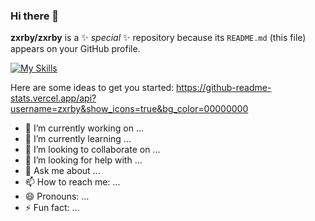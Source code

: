 ### Hi there 👋

**zxrby/zxrby** is a ✨ _special_ ✨ repository because its `README.md` (this file) appears on your GitHub profile.

[![My Skills](https://skillicons.dev/icons?i=discord)](https://skillicons.dev)

Here are some ideas to get you started:
https://github-readme-stats.vercel.app/api?username=zxrby&show_icons=true&bg_color=00000000
- 🔭 I’m currently working on ...
- 🌱 I’m currently learning ...
- 👯 I’m looking to collaborate on ...
- 🤔 I’m looking for help with ...
- 💬 Ask me about ...
- 📫 How to reach me: ...
- 😄 Pronouns: ...
- ⚡ Fun fact: ...

